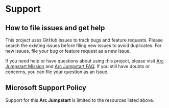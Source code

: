 # Support

## How to file issues and get help  

This project uses GitHub Issues to track bugs and feature requests. Please search the existing
issues before filing new issues to avoid duplicates. For new issues, file your bug or
feature request as a new Issue.

If you need help or have questions about using this project, please visit [Arc Jumpstart Mission](https://arcjumpstart.com/mission) and [Arc Jumpstart FAQ](https://arcjumpstart.com/FAQ). If you still have doubts or concerns, you can file your question as an Issue.

## Microsoft Support Policy  

Support for this **Arc Jumpstart** is limited to the resources listed above.
